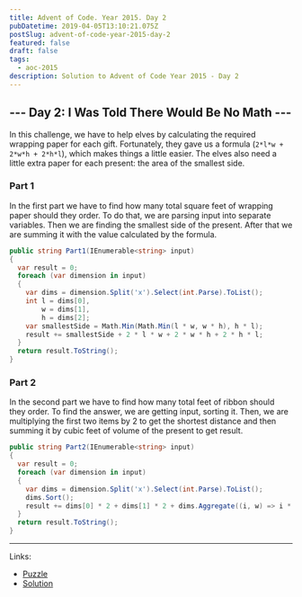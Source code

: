```yaml
---
title: Advent of Code. Year 2015. Day 2
pubDatetime: 2019-04-05T13:10:21.075Z
postSlug: advent-of-code-year-2015-day-2
featured: false
draft: false
tags:
  - aoc-2015
description: Solution to Advent of Code Year 2015 - Day 2
---
```


## --- Day 2: I Was Told There Would Be No Math ---

In this challenge, we have to help elves by calculating the required wrapping paper for each gift. Fortunately, they gave us a formula (`2*l*w + 2*w*h + 2*h*l`), which makes things a little easier. The elves also need a little extra paper for each present: the area of the smallest side.

### Part 1

In the first part we have to find how many total square feet of wrapping paper should they order. To do that, we are parsing input into separate variables. Then we are finding the smallest side of the present. After that we are summing it with the value calculated by the formula.

```csharp
public string Part1(IEnumerable<string> input)
{
  var result = 0;
  foreach (var dimension in input)
  {
    var dims = dimension.Split('x').Select(int.Parse).ToList();
    int l = dims[0],
        w = dims[1],
        h = dims[2];
    var smallestSide = Math.Min(Math.Min(l * w, w * h), h * l);
    result += smallestSide + 2 * l * w + 2 * w * h + 2 * h * l;
  }
  return result.ToString();
}
```

### Part 2

In the second part we have to find how many total feet of ribbon should they order. To find the answer, we are getting input, sorting it. Then, we are multiplying the first two items by 2 to get the shortest distance and then summing it by cubic feet of volume of the present to get result.

```csharp
public string Part2(IEnumerable<string> input)
{
  var result = 0;
  foreach (var dimension in input)
  {
    var dims = dimension.Split('x').Select(int.Parse).ToList();
    dims.Sort();
    result += dims[0] * 2 + dims[1] * 2 + dims.Aggregate((i, w) => i * w);
  }
  return result.ToString();
}
```

---

Links:

- [Puzzle](https://adventofcode.com/2015/day/2)
- [Solution](https://github.com/PDmatrix/advent-of-code/tree/master/CSharp/Solutions/2015/2)
